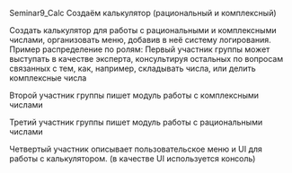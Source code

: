Seminar9_Calc
Создаём калькулятор (рациональный и комплексный)

Создать калькулятор для работы с рациональными и комплексными числами, организовать меню, добавив в неё систему логирования.
Пример распределение по ролям:
Первый участник группы может выступать в качестве эксперта, консультируя остальных по вопросам связанных с тем, как, например, складывать числа, или делить комплексные числа

Второй участник группы пишет модуль работы с комплексными числами

Третий участник группы пишет модуль работы с рациональными числами

Четвертый участник описывает пользовательское меню и UI для работы с калькулятором. (в качестве UI используется консоль)